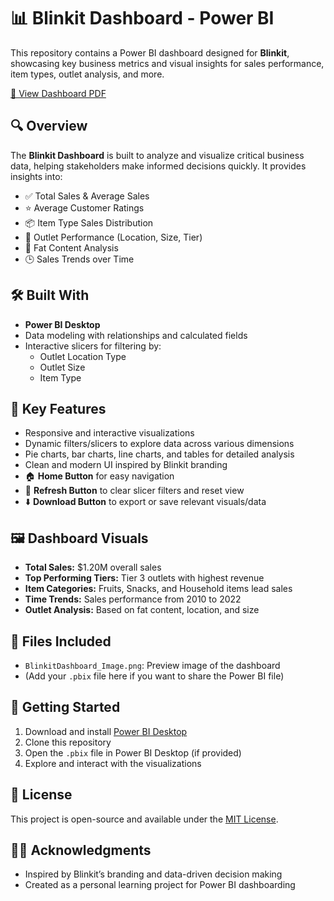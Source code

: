 # 📊 Blinkit Dashboard - Power BI

This repository contains a Power BI dashboard designed for **Blinkit**, showcasing key business metrics and visual insights for sales performance, item types, outlet analysis, and more.

[📄 View Dashboard PDF](./blinkit-analytics.pdf)

## 🔍 Overview

The **Blinkit Dashboard** is built to analyze and visualize critical business data, helping stakeholders make informed decisions quickly. It provides insights into:

- ✅ Total Sales & Average Sales  
- ⭐ Average Customer Ratings  
- 📦 Item Type Sales Distribution  
- 🏬 Outlet Performance (Location, Size, Tier)  
- 🧈 Fat Content Analysis  
- 🕒 Sales Trends over Time  

## 🛠 Built With

- **Power BI Desktop**
- Data modeling with relationships and calculated fields
- Interactive slicers for filtering by:
  - Outlet Location Type
  - Outlet Size
  - Item Type

## 📌 Key Features

- Responsive and interactive visualizations
- Dynamic filters/slicers to explore data across various dimensions
- Pie charts, bar charts, line charts, and tables for detailed analysis
- Clean and modern UI inspired by Blinkit branding
- 🏠 **Home Button** for easy navigation
- 🔄 **Refresh Button** to clear slicer filters and reset view
- ⬇️ **Download Button** to export or save relevant visuals/data

## 🖼 Dashboard Visuals

- **Total Sales:** $1.20M overall sales  
- **Top Performing Tiers:** Tier 3 outlets with highest revenue  
- **Item Categories:** Fruits, Snacks, and Household items lead sales  
- **Time Trends:** Sales performance from 2010 to 2022  
- **Outlet Analysis:** Based on fat content, location, and size  

## 📁 Files Included

- `BlinkitDashboard_Image.png`: Preview image of the dashboard
- (Add your `.pbix` file here if you want to share the Power BI file)

## 🚀 Getting Started

1. Download and install [Power BI Desktop](https://powerbi.microsoft.com/desktop/)
2. Clone this repository
3. Open the `.pbix` file in Power BI Desktop (if provided)
4. Explore and interact with the visualizations

## 📄 License

This project is open-source and available under the [MIT License](LICENSE).

## 🙋‍♂️ Acknowledgments

- Inspired by Blinkit’s branding and data-driven decision making
- Created as a personal learning project for Power BI dashboarding
